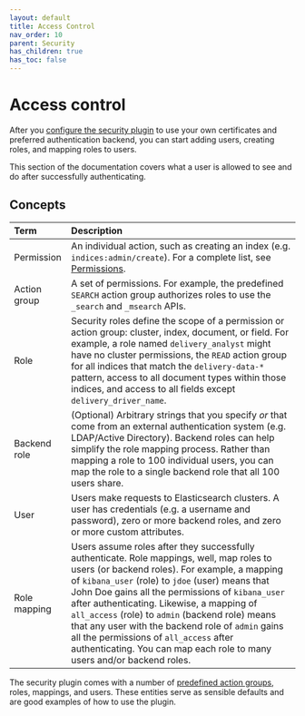 ```yaml
---
layout: default
title: Access Control
nav_order: 10
parent: Security
has_children: true
has_toc: false
---
```


# Access control

After you [configure the security plugin](../configuration/) to use your own certificates and preferred authentication backend, you can start adding users, creating roles, and mapping roles to users.

This section of the documentation covers what a user is allowed to see and do after successfully authenticating.


## Concepts

Term | Description
:--- | :---
Permission | An individual action, such as creating an index (e.g. `indices:admin/create`). For a complete list, see [Permissions](permissions/).
Action group | A set of permissions. For example, the predefined `SEARCH` action group authorizes roles to use the `_search` and `_msearch` APIs.
Role | Security roles define the scope of a permission or action group: cluster, index, document, or field. For example, a role named `delivery_analyst` might have no cluster permissions, the `READ` action group for all indices that match the `delivery-data-*` pattern, access to all document types within those indices, and access to all fields except `delivery_driver_name`.
Backend role | (Optional) Arbitrary strings that you specify *or* that come from an external authentication system (e.g. LDAP/Active Directory). Backend roles can help simplify the role mapping process. Rather than mapping a role to 100 individual users, you can map the role to a single backend role that all 100 users share.
User | Users make requests to Elasticsearch clusters. A user has credentials (e.g. a username and password), zero or more backend roles, and zero or more custom attributes.
Role mapping | Users assume roles after they successfully authenticate. Role mappings, well, map roles to users (or backend roles). For example, a mapping of `kibana_user` (role) to `jdoe` (user) means that John Doe gains all the permissions of `kibana_user` after authenticating. Likewise, a mapping of `all_access` (role) to `admin` (backend role) means that any user with the backend role of `admin` gains all the permissions of `all_access` after authenticating. You can map each role to many users and/or backend roles.

The security plugin comes with a number of [predefined action groups](default-action-groups/), roles, mappings, and users. These entities serve as sensible defaults and are good examples of how to use the plugin.
